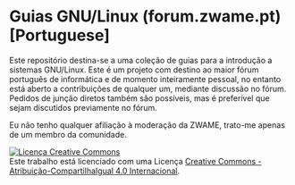 # Guias GNU/Linux (forum.zwame.pt) [Portuguese]
Este repositório destina-se a uma coleção de guias para a introdução a sistemas GNU/Linux.
Este é um projeto com destino ao maior fórum português de informática e de momento inteiramente pessoal, no entanto está aberto a contribuições de qualquer um, mediante discussão no fórum.
Pedidos de junção diretos também são possíveis, mas é preferível que sejam discutidos previamente no fórum.

Eu não tenho qualquer afiliação à moderação da ZWAME, trato-me apenas de um membro da comunidade.

<a rel="license" href="http://creativecommons.org/licenses/by-sa/4.0/"><img alt="Licença Creative Commons" style="border-width:0" src="https://i.creativecommons.org/l/by-sa/4.0/88x31.png" /></a><br />Este trabalho está licenciado com uma Licença <a rel="license" href="http://creativecommons.org/licenses/by-sa/4.0/">Creative Commons - Atribuição-CompartilhaIgual 4.0 Internacional</a>.